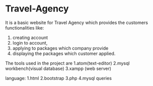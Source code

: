 # Travel-Agency
It is a basic website for Travel Agency which provides the customers functionalities like:
1. creating account
2. login to account,
3. applying to packages which company provide 
4. displaying the packages which customer applied.

The tools used in the project are
1.atom(text-editor)
2.mysql workbench(visual database)
3.xampp (web server)

language:
1.html
2.bootstrap
3.php
4.mysql queries
